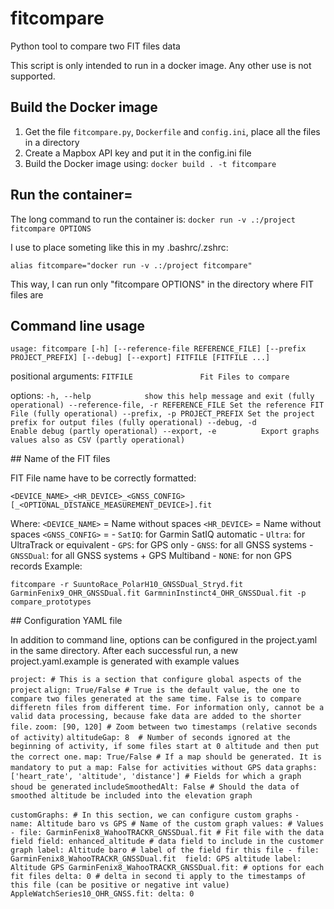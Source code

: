 # fitcompare
Python tool to compare two FIT files data

This script is only intended to run in a docker image. Any other use is not supported.

## Build the Docker image
1. Get the file `fitcompare.py`, `Dockerfile` and `config.ini`, place all the files in a directory
2. Create a Mapbox API key and put it in the config.ini file
3. Build the Docker image using: `docker build . -t fitcompare`

## Run the container=
The long command to run the container is:
`docker run -v .:/project fitcompare OPTIONS`

I use to place someting like this in my .bashrc/.zshrc:

`alias fitcompare="docker run -v .:/project fitcompare"`

This way, I can run only "fitcompare OPTIONS" in the directory where FIT files are 

## Command line usage

`usage: fitcompare [-h] [--reference-file REFERENCE_FILE]
                     [--prefix PROJECT_PREFIX] [--debug] [--export]
                     FITFILE [FITFILE ...]`
                     
positional arguments:
  `FITFILE               Fit Files to compare`

options:
  `-h, --help            show this help message and exit (fully operational)
  --reference-file, -r REFERENCE_FILE
                        Set the reference FIT File (fully operational)
  --prefix, -p PROJECT_PREFIX
                        Set the project prefix for output files (fully operational)
  --debug, -d           Enable debug (partly operational)
  --export, -e          Export graphs values also as CSV (partly operational)`

## Name of the FIT files
  
FIT File name have to be correctly formatted:

`<DEVICE_NAME>_<HR_DEVICE>_<GNSS_CONFIG>[_<OPTIONAL_DISTANCE_MEASUREMENT_DEVICE>].fit`

Where:
`<DEVICE_NAME>` = Name without spaces
`<HR_DEVICE>` = Name without spaces
`<GNSS_CONFIG>` =  - `SatIQ`:    for Garmin SatIQ automatic
                 - `Ultra`:    for UltraTrack or equivalent
                 - `GPS`:      for GPS only
                 - `GNSS`:     for all GNSS systems
                 - `GNSSDual`: for all GNSS systems + GPS Multiband
                 - `NONE`:     for non GPS records
Example:

`fitcompare -r SuuntoRace_PolarH10_GNSSDual_Stryd.fit GarminFenix9_OHR_GNSSDual.fit GarmninInstinct4_OHR_GNSSDual.fit -p compare_prototypes`

## Configuration YAML file

In addition to command line, options can be configured in the project.yaml in the same directory.
After each successful run, a new project.yaml.example is generated with example values

`project: # This is a section that configure global aspects of the project`
  `align: True/False # True is the default value, the one to compare two files generated at the same time. False is to compare differetn files from different time. For information only, cannot be a valid data processing, because fake data are added to the shorter file.`
  `zoom: [90, 120] # Zoom between two timestamps (relative seconds of activity)`
  `altitudeGap: 8  # Number of seconds ignored at the beginning of activity, if some files start at 0 altitude and then put the correct one.`
  `map: True/False # If a map should be generated. It is mandatory to put a map: False for activities without GPS data`
  `graphs: ['heart_rate', 'altitude', 'distance'] # Fields for which a graph shoud be generated`
  `includeSmoothedAlt: False # Should the data of smoothed altitude be included into the elevation graph`
  
`customGraphs: # In this section, we can configure custom graphs`
  `- name: Altitude baro vs GPS # Name of the custom graph
    values: # Values
      - file: GarminFenix8_WahooTRACKR_GNSSDual.fit # Fit file with the data field
        field: enhanced_altitude # data field to include in the customer graph
        label: Altitude baro # label of the field fir this file
      - file: GarminFenix8_WahooTRACKR_GNSSDual.fit 
        field: GPS altitude
        label: Altitude GPS
GarminFenix8_WahooTRACKR_GNSSDual.fit: # options for each fit files
  delta: 0 # delta in second ti apply to the timestamps of this file (can be positive or negative int value)
AppleWatchSeries10_OHR_GNSS.fit:
  delta: 0`
